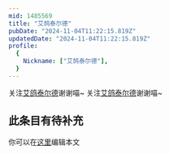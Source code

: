 ```yaml
---
mid: 1485569
title: "艾鸽泰尔德"
pubDate: "2024-11-04T11:22:15.819Z"
updatedDate: "2024-11-04T11:22:15.819Z"
profile:
  {
    Nickname: ["艾鸽泰尔德"],
  }
---
```


关注[艾鸽泰尔德](https://space.bilibili.com/1485569)谢谢喵~ 关注[艾鸽泰尔德](https://space.bilibili.com/1485569)谢谢喵~

## 此条目有待补充
你可以在[这里](https://github.com/Yuhanawa/VTuber.ICU-Content/edit/master/v/艾鸽泰尔德/index.md)编辑本文
